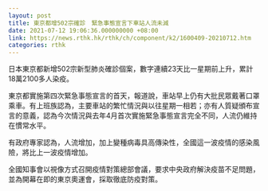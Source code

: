 ```yaml
---
layout: post
title: 東京都增502宗確診　緊急事態宣言下車站人流未減
date: 2021-07-12 19:06:36.000000000 +08:00
link: https://news.rthk.hk/rthk/ch/component/k2/1600409-20210712.htm
categories: rthk
---
```


日本東京都新增502宗新型肺炎確診個案，數字連續23天比一星期前上升，累計18萬2100多人染疫。

東京都實施第四次緊急事態宣言的首天，報道說，車站早上仍有大批民眾戴著口罩乘車。有上班族認為，主要車站的繁忙情況與以往星期一相若；亦有人質疑頒布宣言的意義，認為今次情況與去年4月首次實施緊急事態宣言完全不同，人流仍維持在慣常水平。

有政府專家認為，人流增加，加上變種病毒具高傳染性，全國這一波疫情的感染風險，將比上一波疫情增加。

全國知事會以視像方式召開疫情對策總部會議，要求中央政府解決疫苗不足問題，並為開幕在即的東京奧運會，採取徹底防疫對策。
